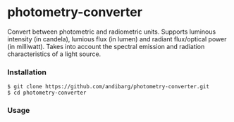 # photometry-converter
Convert between photometric and radiometric units. Supports luminous intensity (in candela), lumious flux (in lumen) and radiant flux/optical power (in milliwatt). Takes into account the spectral emission and radiation characteristics of a light source.

### Installation
```
$ git clone https://github.com/andibarg/photometry-converter.git
$ cd photometry-converter
```

### Usage

